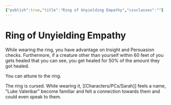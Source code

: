 ```yaml
---
{"publish":true,"title":"Ring of Unyielding Empathy","cssclasses":""}
---
```



# Ring of Unyielding Empathy

While wearing the ring, you have advantage on Insight and Persuasion checks. Furthermore, if a creature other than yourself within 60 feet of you gets healed that you can see, you get healed for 50% of the amount they got healed.

You can attune to the ring.

The ring is cursed. While wearing it, [[Characters/PCs/Sarah]] feels a name, "Luke Valenbar" become familiar and felt a connection towards them and could even speak to them.
